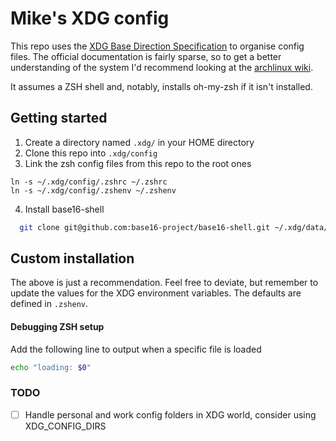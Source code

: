 # Mike's XDG config

This repo uses the [XDG Base Direction Specification](https://specifications.freedesktop.org/basedir-spec/basedir-spec-latest.html) to organise config files. The official documentation is fairly sparse, so to get a better understanding of the system I'd recommend looking at the [archlinux wiki](https://wiki.archlinux.org/title/XDG_Base_Directory).

It assumes a ZSH shell and, notably, installs oh-my-zsh if it isn't installed.

## Getting started

1. Create a directory named `.xdg/` in your HOME directory
2. Clone this repo into `.xdg/config`
3. Link the zsh config files from this repo to the root ones
````
ln -s ~/.xdg/config/.zshrc ~/.zshrc
ln -s ~/.xdg/config/.zshenv ~/.zshenv
``````
4. Install base16-shell
```sh 
  git clone git@github.com:base16-project/base16-shell.git ~/.xdg/data/base16-shell
``````
## Custom installation
The above is just a recommendation. Feel free to deviate, but remember to update
the values for the XDG environment variables. The defaults are defined in
`.zshenv`.

#### Debugging ZSH setup
Add the following line to output when a specific file is loaded

```sh
echo "loading: $0"
````

### TODO
- [ ] Handle personal and work config folders in XDG world, consider using
  XDG_CONFIG_DIRS
